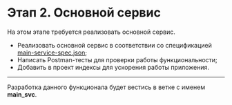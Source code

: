 # Этап 2. Основной сервис

На этом этапе требуется реализовать основной сервис.

- Реализовать основной сервис в соответствии со спецификацией [main-service-spec.json](specifications%2Fmain-service-spec.json);
- Написать Postman-тесты для проверки работы функциональности;
- Добавить в проект индексы для ускорения работы приложения.

***

Разработка данного функционала будет вестись в ветке c именем **main_svc**.